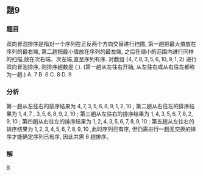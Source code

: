## 题9
### 题目
双向冒泡排序是指对一个序列在正反两个方向交替进行扫描, 第一趟把最大值放在序列的最右端, 第二趟把最小值放在序列的最左端, 之后在缩小的范围内进行同样的扫描,放在次右端、次左端,直至序列有序.
对数组 $\{ 4,7,8,3,5,6,{10},9,1,2\}$ 进行双向冒泡排序, 则排序趟数是 ( ). 
(第一趟从左往右开始, 从左往右或从右往左都称为一趟.)
A. 7 B. 6 C. 8 D. 9
### 分析
第一趟从左往右的排序结果为 $4,7,3,5,6,8,9,1,2,{10}$ ; 第二趟从右往左的排序结果为 $1,4,7$ , $3,5,6,8,9,2,{10}$ ; 第三趟从左往右的排序结果为 $1,4,3,5,6,7,8,2,9,{10}$ ; 第四趟从右往左的排序结果为 $1,2,4,3,5,6,7,8,9,{10}$ ; 第五趟从左往右的排序结果为 $1,2,3,4,5,6,7,8,9,{10}$ ,此时序列已有序, 但仍需进行一趟无交换的排序才能确定序列已有序, 因此共需 6 趟排序。
### 解
B